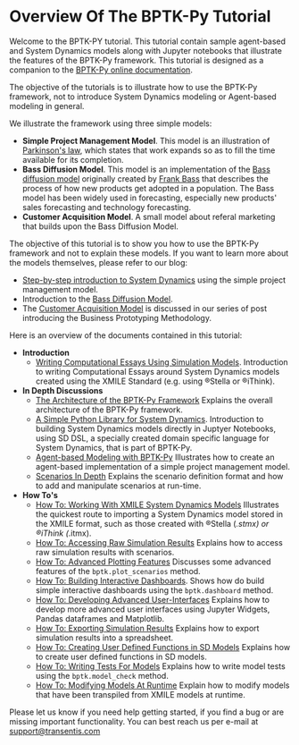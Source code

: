 # Overview Of The BPTK-Py Tutorial

Welcome to the BPTK-PY tutorial. This tutorial contain sample agent-based and System Dynamics models along with Jupyter notebooks that illustrate the features of the BPTK-Py framework. This tutorial is designed as a companion to the [BPTK-Py online documentation](http://bptk.transentis-labs.com).

The objective of the tutorials is to illustrate how to use the BPTK-Py framework, not to introduce System Dynamics modeling or Agent-based modeling in general.

We illustrate the framework using three simple models:

* __Simple Project Management Model__. This model is an illustration of [Parkinson's law](https://en.wikipedia.org/wiki/Parkinson%27s_law), which states that work expands so as to fill the time available for its completion. 
* __Bass Diffusion Model__. This model is an implementation of the [Bass diffusion model](https://en.wikipedia.org/wiki/Bass_diffusion_model) originally created by [Frank Bass](https://en.wikipedia.org/wiki/Frank_Bass) that describes the process of how new products get adopted in a population. The Bass model has been widely used in forecasting, especially new products' sales forecasting and technology forecasting.
* __Customer Acquisition Model__. A small model about referal marketing that builds upon the Bass Diffusion Model.

The objective of this tutorial is to show you how to use the BPTK-Py framework and not to explain these models. If you want to learn more about the models themselves, please refer to our blog:

* [Step-by-step introduction to System Dynamics](https://www.transentis.com/step-by-step-tutorials/introduction-to-system-dynamics/) using the simple project management model.
* Introduction to the [Bass Diffusion Model](https://www.transentis.com/causal-loop-diagramming/).
* The [Customer Acquisition Model](https://www.transentis.com/an-example-to-illustrate-the-business-prototyping-methodology) is discussed in our series of post introducing the Business Prototyping Methodology.

Here is an overview of the documents contained in this tutorial:

* __Introduction__
    * [Writing Computational Essays Using Simulation Models](writing_computational_essays.ipynb). Introduction to writing Computational Essays around System Dynamics models created using the XMILE Standard (e.g. using  ®Stella or ®iThink).
* __In Depth Discussions__
    * [The Architecture of the BPTK-Py Framework](in_depth_bptk_py_architecture.ipynb) Explains the overall architecture of the BPTK-Py framework.
    * [A Simple Python Library for System Dynamics](in_depth_simple_python_library_sd_dsl.ipynb). Introduction to building System Dynamics models directly in Juptyer Notebooks, using SD DSL, a specially created domain specific language for System Dynamics, that is part of BPTK-Py.
    * [Agent-based Modeling with BPTK-Py](in_depth_agent_based_modeling.ipynb) Illustrates how to create an agent-based implementation of a simple project management model.
    * [Scenarios In Depth](in_depth_scenarios.ipynb) Explains the scenario definition format and how to add and manipulate scenarios at run-time.
* __How To's__
    * [How To: Working With XMILE System Dynamics Models](how_to_working_with_XMILE.ipynb) Illustrates the quickest route to importing a System Dynamics model stored in the XMILE format, such as those created with ®Stella (*.stmx) or ®iThink (*.itmx).
    * [How To: Accessing Raw Simulation Results](how_to_accessing_raw_simulation_results.ipynb) Explains how to access raw simulation results with scenarios.
    * [How To: Advanced Plotting Features](how_to_advanced_plotting_features.ipynb) Discusses some advanced features of the `bptk.plot_scenarios` method.
    * [How To: Building Interactive Dashboards](how_to_interactive_dashboards.ipynb). Shows how do build simple interactive dashboards using the `bptk.dashboard` method.
    * [How To: Developing Advanced User-Interfaces](how_to_developing_advanced_user_interfaces.ipynb) Explains how to develop more advanced user interfaces using Jupyter Widgets, Pandas dataframes and Matplotlib.
    * [How To: Exporting Simulation Results](how_to_exporting_simulation_results.ipynb) Explains how to export simulation results into a spreadsheet.
    * [How To: Creating User Defined Functions in SD Models](how_to_sd_user_defined_functions.ipynb) Explains how to create user defined functions in SD models.
    * [How To: Writing Tests For Models](how_to_writing_tests_for_models.ipynb) Explains how to write model tests using the `bptk.model_check` method.
    * [How To: Modifying Models At Runtime](how_to_modifying_models_at_runtime.ipynb) Explain how to modify models that have been transpiled from XMILE models at runtime.
  

Please let us know if you need help getting started, if you find a bug or are missing important functionality. You can best reach us per e-mail at [support@transentis.com](mailto:supprt@transentis.com)

